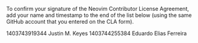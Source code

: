 To confirm your signature of the Neovim Contributor License Agreement, add your name and timestamp to the end of the list below (using the same GitHub account that you entered on the CLA form).

1403743919344 Justin M. Keyes
1403744255384 Eduardo Elias Ferreira